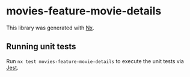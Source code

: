# movies-feature-movie-details

This library was generated with [Nx](https://nx.dev).

## Running unit tests

Run `nx test movies-feature-movie-details` to execute the unit tests via [Jest](https://jestjs.io).
